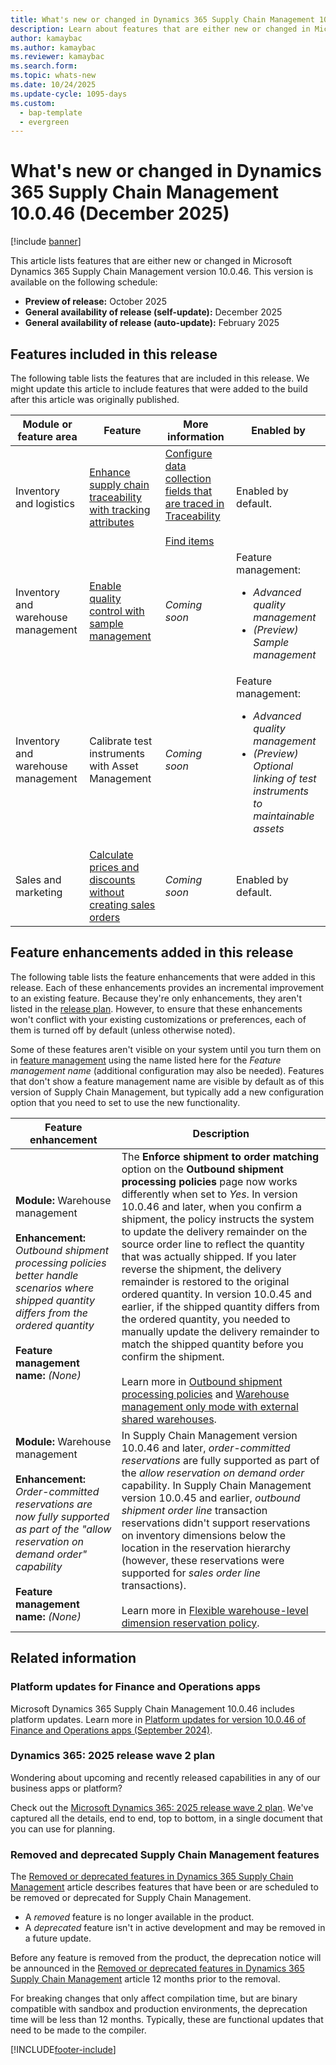 ```yaml
---
title: What's new or changed in Dynamics 365 Supply Chain Management 10.0.46 (December 2025)
description: Learn about features that are either new or changed in Microsoft Dynamics 365 Supply Chain Management 10.0.46 with a table outlining feature areas. 
author: kamaybac
ms.author: kamaybac
ms.reviewer: kamaybac
ms.search.form:
ms.topic: whats-new
ms.date: 10/24/2025
ms.update-cycle: 1095-days
ms.custom:
  - bap-template
  - evergreen
---
```


# What's new or changed in Dynamics 365 Supply Chain Management 10.0.46 (December 2025)

[!include [banner](../includes/banner.md)]

This article lists features that are either new or changed in Microsoft Dynamics 365 Supply Chain Management version 10.0.46. This version <!-- has a build number of 10.0.#### and --> is available on the following schedule:

- **Preview of release:** October 2025
- **General availability of release (self-update):** December 2025
- **General availability of release (auto-update):** February 2025

## Features included in this release

The following table lists the features that are included in this release. We might update this article to include features that were added to the build after this article was originally published.

| Module or feature area | Feature | More information | Enabled by |
|---|---|---|---|
| Inventory and logistics | [Enhance supply chain traceability with tracking attributes](/dynamics365/release-plan/2025wave1/finance-supply-chain/dynamics365-supply-chain-management/track-tracking-attributes-data-collection-supply-chain-traceability) | [Configure data collection fields that are traced in Traceability](../traceability/developer/traceability-configure.md#configure-data-collection-fields-that-are-traced-in-traceability)<br><br> [Find items](../traceability/traceability-app-use.md#find-items) | Enabled by default. |
| Inventory and warehouse management | [Enable quality control with sample management](/dynamics365/release-plan/2025wave2/enterprise-resource-planning/dynamics365-supply-chain-management/enable-quality-control-sample-management) | *Coming soon* | Feature management:<ul><li>*Advanced quality management*</li><li>*(Preview) Sample management*</li></ul> | 
| Inventory and warehouse management | Calibrate test instruments with Asset Management | *Coming soon* | Feature management:<ul><li>*Advanced quality management*</li><li>*(Preview) Optional linking of test instruments to maintainable assets*</li></ul> |
| Sales and marketing | [Calculate prices and discounts without creating sales orders](/dynamics365/release-plan/2025wave2/enterprise-resource-planning/dynamics365-supply-chain-management/calculate-prices-discounts-without-creating-sales-orders) | *Coming soon* | Enabled by default. |

## <a name="enhancements"></a>Feature enhancements added in this release

The following table lists the feature enhancements that were added in this release. Each of these enhancements provides an incremental improvement to an existing feature. Because they're only enhancements, they aren't listed in the [release plan](/dynamics365/release-plan/2024wave2/finance-supply-chain/dynamics365-supply-chain-management/planned-features). However, to ensure that these enhancements won't conflict with your existing customizations or preferences, each of them is turned off by default (unless otherwise noted).

Some of these features aren't visible on your system until you turn them on in [feature management](../../fin-ops-core/fin-ops/get-started/feature-management/feature-management-overview.md) using the name listed here for the *Feature management name* (additional configuration may also be needed). Features that don't show a feature management name are visible by default as of this version of Supply Chain Management, but typically add a new configuration option that you need to set to use the new functionality.

| Feature enhancement | Description |
|---|---|
| **Module:** Warehouse management<br><br>**Enhancement:** *Outbound shipment processing policies better handle scenarios where shipped quantity differs from the ordered quantity*<br><br>**Feature management name:** *(None)* | The **Enforce shipment to order matching** option on the **Outbound shipment processing policies** page now works differently when set to *Yes*. In version 10.0.46 and later, when you confirm a shipment, the policy instructs the system to update the delivery remainder on the source order line to reflect the quantity that was actually shipped. If you later reverse the shipment, the delivery remainder is restored to the original ordered quantity. In version 10.0.45 and earlier, if the shipped quantity differs from the ordered quantity, you needed to manually update the delivery remainder to match the shipped quantity before you confirm the shipment.<br><br>Learn more in [Outbound shipment processing policies](../warehousing/outbound-load-handling.md#outbound-shipment-policies) and [Warehouse management only mode with external shared warehouses](../warehousing/wms-only-mode-external-shared-warehouse.md). |
| **Module:** Warehouse management<br><br>**Enhancement:** *Order-committed reservations are now fully supported as part of the "allow reservation on demand order" capability*<br><br>**Feature management name:** *(None)* | In Supply Chain Management version 10.0.46 and later, *order-committed reservations* are fully supported as part of the *allow reservation on demand order* capability. In Supply Chain Management version 10.0.45 and earlier, *outbound shipment order line* transaction reservations didn't support reservations on inventory dimensions below the location in the reservation hierarchy (however, these reservations were supported for *sales order line* transactions).<br><br>Learn more in [Flexible warehouse-level dimension reservation policy](../warehousing/flexible-warehouse-level-dimension-reservation.md). |

## Related information

### Platform updates for Finance and Operations apps

Microsoft Dynamics 365 Supply Chain Management 10.0.46 includes platform updates. Learn more in [Platform updates for version 10.0.46 of Finance and Operations apps (September  2024)](../../fin-ops-core/fin-ops/get-started/whats-new-platform-updates-10-0-46.md). <!-- KFM: Check link -->

<!-- 
### Bug fixes

For information about the bug fixes included in each of the updates that are part of version 10.0.46, sign in to Microsoft Dynamics Lifecycle Services and view the [KB article](https://fix.lcs.dynamics.com/Issue/Details?bugId=####).

-->

### Dynamics 365: 2025 release wave 2 plan

Wondering about upcoming and recently released capabilities in any of our business apps or platform?

Check out the [Microsoft Dynamics 365: 2025 release wave 2 plan](/dynamics365/release-plan/2025wave2/). We've captured all the details, end to end, top to bottom, in a single document that you can use for planning.

### Removed and deprecated Supply Chain Management features

The [Removed or deprecated features in Dynamics 365 Supply Chain Management](removed-deprecated-features-scm-updates.md) article describes features that have been or are scheduled to be removed or deprecated for Supply Chain Management.

- A *removed* feature is no longer available in the product.
- A *deprecated* feature isn't in active development and may be removed in a future update.

Before any feature is removed from the product, the deprecation notice will be announced in the [Removed or deprecated features in Dynamics 365 Supply Chain Management](removed-deprecated-features-scm-updates.md) article 12 months prior to the removal.

For breaking changes that only affect compilation time, but are binary compatible with sandbox and production environments, the deprecation time will be less than 12 months. Typically, these are functional updates that need to be made to the compiler.

[!INCLUDE[footer-include](../../includes/footer-banner.md)]
